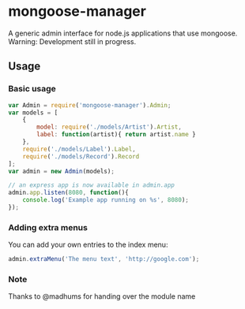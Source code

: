 # mongoose-manager

A generic admin interface for node.js applications that use mongoose.
Warning: Development still in progress.

## Usage

### Basic usage

```js
var Admin = require('mongoose-manager').Admin;
var models = [
    {
        model: require('./models/Artist').Artist,
        label: function(artist){ return artist.name }
    },
    require('./models/Label').Label,
    require('./models/Record').Record
];
var admin = new Admin(models);

// an express app is now available in admin.app
admin.app.listen(8080, function(){
    console.log('Example app running on %s', 8080);
});
```

### Adding extra menus
You can add your own entries to the index menu:

```js
admin.extraMenu('The menu text', 'http://google.com');
```

### Note
Thanks to @madhums for handing over the module name